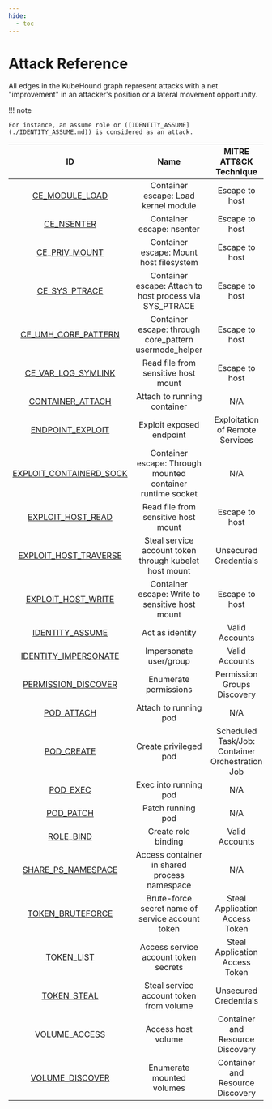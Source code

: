```yaml
---
hide:
  - toc
---
```


# Attack Reference

All edges in the KubeHound graph represent attacks with a net "improvement" in an attacker's position or a lateral movement opportunity.

!!! note

    For instance, an assume role or ([IDENTITY_ASSUME](./IDENTITY_ASSUME.md)) is considered as an attack.

|                           ID                            |                            Name                            |             MITRE ATT&CK Technique              | MITRE ATT&CK Tactic  | Coverage |
| :-----------------------------------------------------: | :--------------------------------------------------------: | :---------------------------------------------: | :------------------: | :------: |
|          [CE_MODULE_LOAD](./CE_MODULE_LOAD.md)          |            Container escape: Load kernel module            |                 Escape to host                  | Privilege escalation |   Full   |
|              [CE_NSENTER](./CE_NSENTER.md)              |                 Container escape: nsenter                  |                 Escape to host                  | Privilege escalation |   Full   |
|           [CE_PRIV_MOUNT](./CE_PRIV_MOUNT.md)           |          Container escape: Mount host filesystem           |                 Escape to host                  | Privilege escalation |   Full   |
|           [CE_SYS_PTRACE](./CE_SYS_PTRACE.md)           |  Container escape: Attach to host process via SYS_PTRACE   |                 Escape to host                  | Privilege escalation |   Full   |
|     [CE_UMH_CORE_PATTERN](./CE_UMH_CORE_PATTERN.md)     |   Container escape: through core_pattern usermode_helper   |                 Escape to host                  | Privilege escalation |   None   |
|      [CE_VAR_LOG_SYMLINK](./CE_VAR_LOG_SYMLINK.md)      |            Read file from sensitive host mount             |                 Escape to host                  | Privilege escalation |   Full   |
|        [CONTAINER_ATTACH](./CONTAINER_ATTACH.md)        |                Attach to running container                 |                       N/A                       |   Lateral Movement   |   Full   |
|        [ENDPOINT_EXPLOIT](./ENDPOINT_EXPLOIT.md)        |                  Exploit exposed endpoint                  |         Exploitation of Remote Services         |   Lateral Movement   |   Full   |
| [EXPLOIT_CONTAINERD_SOCK](./EXPLOIT_CONTAINERD_SOCK.md) | Container escape: Through mounted container runtime socket |                       N/A                       |   Lateral Movement   |   None   |
|       [EXPLOIT_HOST_READ](./EXPLOIT_HOST_READ.md)       |            Read file from sensitive host mount             |                 Escape to host                  | Privilege escalation |   Full   |
|   [EXPLOIT_HOST_TRAVERSE](./EXPLOIT_HOST_TRAVERSE.md)   |   Steal service account token through kubelet host mount   |              Unsecured Credentials              |  Credential Access   |   Full   |
|      [EXPLOIT_HOST_WRITE](./EXPLOIT_HOST_WRITE.md)      |      Container escape: Write to sensitive host mount       |                 Escape to host                  | Privilege escalation |   Full   |
|         [IDENTITY_ASSUME](./IDENTITY_ASSUME.md)         |                      Act as identity                       |                 Valid Accounts                  | Privilege escalation |   Full   |
|    [IDENTITY_IMPERSONATE](./IDENTITY_IMPERSONATE.md)    |                   Impersonate user/group                   |                 Valid Accounts                  | Privilege escalation |   Full   |
|     [PERMISSION_DISCOVER](./PERMISSION_DISCOVER.md)     |                   Enumerate permissions                    |           Permission Groups Discovery           |      Discovery       |   Full   |
|              [POD_ATTACH](./POD_ATTACH.md)              |                   Attach to running pod                    |                       N/A                       |   Lateral Movement   |   Full   |
|              [POD_CREATE](./POD_CREATE.md)              |                   Create privileged pod                    | Scheduled Task/Job: Container Orchestration Job | Privilege escalation |   Full   |
|                [POD_EXEC](./POD_EXEC.md)                |                   Exec into running pod                    |                       N/A                       |   Lateral Movement   |   Full   |
|               [POD_PATCH](./POD_PATCH.md)               |                     Patch running pod                      |                       N/A                       |   Lateral Movement   |   Full   |
|               [ROLE_BIND](./ROLE_BIND.md)               |                    Create role binding                     |                 Valid Accounts                  | Privilege Escalation | Partial  |
|      [SHARE_PS_NAMESPACE](./SHARE_PS_NAMESPACE.md)      |        Access container in shared process namespace        |                       N/A                       |   Lateral Movement   |   Full   |
|        [TOKEN_BRUTEFORCE](./TOKEN_BRUTEFORCE.md)        |      Brute-force secret name of service account token      |         Steal Application Access Token          |  Credential Access   |   Full   |
|              [TOKEN_LIST](./TOKEN_LIST.md)              |            Access service account token secrets            |         Steal Application Access Token          |  Credential Access   |   Full   |
|             [TOKEN_STEAL](./TOKEN_STEAL.md)             |          Steal service account token from volume           |              Unsecured Credentials              |  Credential Access   |   Full   |
|           [VOLUME_ACCESS](./VOLUME_ACCESS.md)           |                     Access host volume                     |        Container and Resource Discovery         |      Discovery       |   Full   |
|         [VOLUME_DISCOVER](./VOLUME_DISCOVER.md)         |                 Enumerate mounted volumes                  |        Container and Resource Discovery         |      Discovery       |   Full   |

